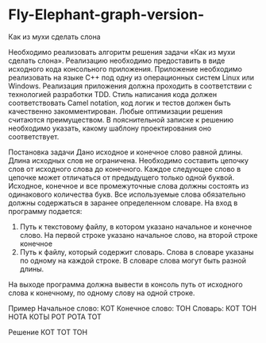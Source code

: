 # Fly-Elephant-graph-version-

Как из мухи сделать слона

Необходимо реализовать алгоритм решения задачи «Как из мухи сделать слона». Реализацию необходимо предоставить в виде исходного кода консольного приложения. Приложение необходимо реализовать на языке C++ под одну из операционных систем Linux или Windows. Реализация приложения должна проходить в соответствии c технологией разработки TDD. Стиль написания кода должен соответствовать Camel notation, код логик и тестов должен быть качественно закомментирован. Любые оптимизации решения считаются преимуществом. В пояснительной записке к решению необходимо указать, какому шаблону проектирования оно соответствует.

Постановка задачи
Дано исходное и конечное слово равной длины. Длина исходных слов не ограничена. Необходимо составить цепочку слов от исходного слова до конечного. Каждое следующее слово в цепочке может отличаться от предыдущего только одной буквой. Исходное, конечное и все промежуточные слова должны состоять из одинакового количества букв. Все используемые слова обязательно должны содержаться в заранее определенном словаре.
На вход в программу подается:

1. Путь к текстовому файлу, в котором указано начальное и конечное слово. На первой строке указано начальное слово, на второй строке конечное
2. Путь к файлу, который содержит словарь. Слова в словаре указаны по одному на каждой строке. В словаре слова могут быть разной длины.

На выходе программа должна вывести в консоль путь от исходного слова к конечному, по одному слову на одной строке.

Пример 
Начальное слово: КОТ
Конечное слово: ТОН
Словарь:
КОТ
ТОН
НОТА
КОТЫ
РОТ
РОТА
ТОТ

Решение
КОТ
ТОТ
ТОН
